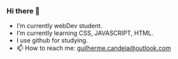 ### Hi there 👋


- I’m currently webDev student.
- I’m currently learning CSS, JAVASCRIPT, HTML.
- I use github for studying.
- 📫 How to reach me: guilherme.candeia@outlook.com


